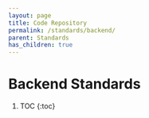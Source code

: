 ```yaml
---
layout: page
title: Code Repository
permalink: /standards/backend/
parent: Standards
has_children: true
---
```


# Backend Standards

1. TOC
{:toc}
